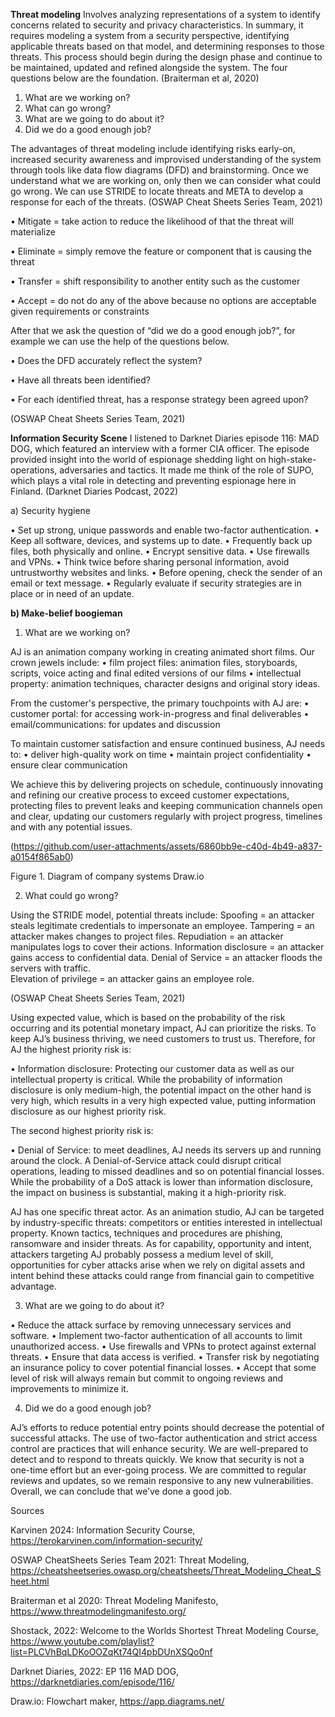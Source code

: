**Threat modeling**
Involves analyzing representations of a system to identify concerns related to security and privacy characteristics. In summary, it requires modeling a system from a security perspective, identifying applicable threats based on that model, and determining responses to those threats. This process should begin during the design phase and continue to be maintained, updated and refined alongside the system. The four questions below are the foundation. (Braiterman et al, 2020)

1.	What are we working on?
2.	What can go wrong?
3.	What are we going to do about it?
4.	Did we do a good enough job?

The advantages of threat modeling include identifying risks early-on, increased security awareness and improvised understanding of the system through tools like data flow diagrams (DFD) and brainstorming. Once we understand what we are working on, only then we can consider what could go wrong. We can use STRIDE to locate threats and META to develop a response for each of the threats. (OSWAP Cheat Sheets Series Team, 2021)

•	Mitigate = take action to reduce the likelihood of that the threat will materialize

•	Eliminate = simply remove the feature or component that is causing the threat

•	Transfer = shift responsibility to another entity such as the customer

•	Accept = do not do any of the above because no options are acceptable given requirements or constraints

After that we ask the question of “did we do a good enough job?”, for example we can use the help of the questions below. 

•	Does the DFD accurately reflect the system?

•	Have all threats been identified?

•	For each identified threat, has a response strategy been agreed upon?

(OSWAP Cheat Sheets Series Team, 2021)

**Information Security Scene**
I listened to Darknet Diaries episode 116: MAD DOG, which featured an interview with a former CIA officer. The episode provided insight into the world of espionage shedding light on high-stake-operations, adversaries and tactics. It made me think of the role of SUPO, which plays a vital role in detecting and preventing espionage here in Finland. 
(Darknet Diaries Podcast, 2022)

a)	Security hygiene

•	Set up strong, unique passwords and enable two-factor authentication. 
•	Keep all software, devices, and systems up to date. 
•	Frequently back up files, both physically and online. 
•	Encrypt sensitive data. 
•	Use firewalls and VPNs. 
•	Think twice before sharing personal information, avoid untrustworthy websites and links. 
•	Before opening, check the sender of an email or text message. 
•	Regularly evaluate if security strategies are in place or in need of an update. 

**b)	Make-belief boogieman**

1)	What are we working on?

AJ is an animation company working in creating animated short films. Our crown jewels include: 
•	film project files: animation files, storyboards, scripts, voice acting and final edited versions of our films
•	intellectual property: animation techniques, character designs and original story ideas.

From the customer's perspective, the primary touchpoints with AJ are:
•	customer portal: for accessing work-in-progress and final deliverables
•	email/communications: for updates and discussion

To maintain customer satisfaction and ensure continued business, AJ needs to:
•	deliver high-quality work on time
•	maintain project confidentiality
•	ensure clear communication

We achieve this by delivering projects on schedule, continuously innovating and refining our creative process to exceed customer expectations, protecting files to prevent leaks and keeping communication channels open and clear, updating our customers regularly with project progress, timelines and with any potential issues. 

(https://github.com/user-attachments/assets/6860bb9e-c40d-4b49-a837-a0154f865ab0)
 
Figure 1. Diagram of company systems Draw.io

2)	What could go wrong? 

Using the STRIDE model, potential threats include:
Spoofing = an attacker steals legitimate credentials to impersonate an employee. 
Tampering = an attacker makes changes to project files. 
Repudiation = an attacker manipulates logs to cover their actions. 
Information disclosure = an attacker gains access to confidential data. 
Denial of Service = an attacker floods the servers with traffic.  
Elevation of privilege = an attacker gains an employee role.

(OSWAP Cheat Sheets Series Team, 2021) 

Using expected value, which is based on the probability of the risk occurring and its potential monetary impact, AJ can prioritize the risks. 
To keep AJ’s business thriving, we need customers to trust us. Therefore, for AJ the highest priority risk is:

•	Information disclosure: Protecting our customer data as well as our intellectual property is critical. While the probability of information disclosure is only medium-high, the potential impact on the other hand is very high, which results in a very high expected value, putting information disclosure as our highest priority risk. 

The second highest priority risk is:

•	Denial of Service: to meet deadlines, AJ needs its servers up and running around the clock. A Denial-of-Service attack could disrupt critical operations, leading to missed deadlines and so on potential financial losses. While the probability of a DoS attack is lower than information disclosure, the impact on business is substantial, making it a high-priority risk. 

AJ has one specific threat actor. As an animation studio, AJ can be targeted by industry-specific threats: competitors or entities interested in intellectual property. Known tactics, techniques and procedures are phishing, ransomware and insider threats. As for capability, opportunity and intent, attackers targeting AJ probably possess a medium level of skill, opportunities for cyber attacks arise when we rely on digital assets and intent behind these attacks could range from financial gain to competitive advantage. 

3)	What are we going to do about it?
   
•	Reduce the attack surface by removing unnecessary services and software.
•	Implement two-factor authentication of all accounts to limit unauthorized access.
•	Use firewalls and VPNs to protect against external threats. 
•	Ensure that data access is verified.
•	Transfer risk by negotiating an insurance policy to cover potential financial losses.
•	Accept that some level of risk will always remain but commit to ongoing reviews and improvements to minimize it. 

4) Did we do a good enough job?
   
AJ’s efforts to reduce potential entry points should decrease the potential of successful attacks. The use of two-factor authentication and strict access control are practices that will enhance security. We are well-prepared to detect and to respond to threats quickly. We know that security is not a one-time effort but an ever-going process. We are committed to regular reviews and updates, so we remain responsive to any new vulnerabilities. Overall, we can conclude that we’ve done a good job. 

Sources
	
Karvinen 2024: Information Security Course,
https://terokarvinen.com/information-security/

OSWAP CheatSheets Series Team 2021: Threat Modeling, 
https://cheatsheetseries.owasp.org/cheatsheets/Threat_Modeling_Cheat_Sheet.html

Braiterman et al 2020: Threat Modeling Manifesto, 
https://www.threatmodelingmanifesto.org/

Shostack, 2022: Welcome to the Worlds Shortest Threat Modeling Course, 
https://www.youtube.com/playlist?list=PLCVhBqLDKoOOZqKt74QI4pbDUnXSQo0nf

Darknet Diaries, 2022: EP 116 MAD DOG,
https://darknetdiaries.com/episode/116/

Draw.io: Flowchart maker,
https://app.diagrams.net/

